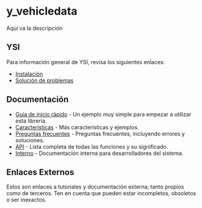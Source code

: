 # y_vehicledata

Aquí va la descripción

## YSI

Para información general de YSI, revisa los siguientes enlaces:

* [Instalación](../instalacion.md)
* [Solución de problemas](../solucion-problemas.md)

## Documentación

* [Guía de inicio rápido](y_vehicledata/inicio-rapido.md) - Un ejemplo muy simple para empezar a utilizar esta librería.
* [Características](y_vehicledata/caracteristicas.md) - Más características y ejemplos.
* [Preguntas frecuentes](y_vehicledata/preguntas-frecuentes.md) - Preguntas frecuentes, incluyendo errores y soluciones.
* [API](y_vehicledata/api.md) - Lista completa de todas las funciones y su significado.
* [Interno](y_vehicledata/interno.md) - Documentación interna para desarrolladores del sistema.

## Enlaces Externos

Estos son enlaces a tutoriales y documentación externa; tanto propios como de terceros. Ten en cuenta que pueden estar incompletos, obsoletos o ser inexactos.
